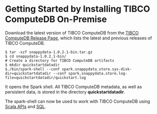 <a id="getting-started-by-installing-snappydata-on-premise"></a>
# Getting Started by Installing TIBCO ComputeDB On-Premise
Download the latest version of TIBCO ComputeDB from the [TIBCO ComputeDB Release Page](https://github.com/SnappyDataInc/snappydata/releases/), which lists the latest and previous releases of TIBCO ComputeDB.

```pre
$ tar -xzf snappydata-1.0.2.1-bin.tar.gz
$ cd snappydata-1.0.2.1-bin/
# Create a directory for TIBCO ComputeDB artifacts
$ mkdir quickstartdatadir
$./bin/spark-shell --conf spark.snappydata.store.sys-disk-dir=quickstartdatadir --conf spark.snappydata.store.log-file=quickstartdatadir/quickstart.log
```

It opens the Spark shell. All TIBCO ComputeDB metadata, as well as persistent data, is stored in the directory **quickstartdatadir**.

The spark-shell can now be used to work with TIBCO ComputeDB using [Scala APIs](using_spark_scala_apis.md) and [SQL](using_sql.md).
